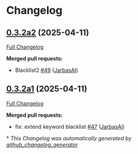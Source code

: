# Changelog

## [0.3.2a2](https://github.com/OpenVoiceOS/ovos-skill-wikihow/tree/0.3.2a2) (2025-04-11)

[Full Changelog](https://github.com/OpenVoiceOS/ovos-skill-wikihow/compare/0.3.2a1...0.3.2a2)

**Merged pull requests:**

- Blacklist2 [\#49](https://github.com/OpenVoiceOS/ovos-skill-wikihow/pull/49) ([JarbasAl](https://github.com/JarbasAl))

## [0.3.2a1](https://github.com/OpenVoiceOS/ovos-skill-wikihow/tree/0.3.2a1) (2025-04-11)

[Full Changelog](https://github.com/OpenVoiceOS/ovos-skill-wikihow/compare/0.3.1...0.3.2a1)

**Merged pull requests:**

- fix: extend keyword blacklist [\#47](https://github.com/OpenVoiceOS/ovos-skill-wikihow/pull/47) ([JarbasAl](https://github.com/JarbasAl))



\* *This Changelog was automatically generated by [github_changelog_generator](https://github.com/github-changelog-generator/github-changelog-generator)*
